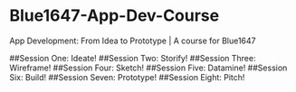# Blue1647-App-Dev-Course
App Development: From Idea to Prototype | A course for Blue1647

##Session One: Ideate!
##Session Two: Storify!
##Session Three: Wireframe!
##Session Four: Sketch!
##Session Five: Datamine!
##Session Six: Build!
##Session Seven: Prototype!
##Session Eight: Pitch!

